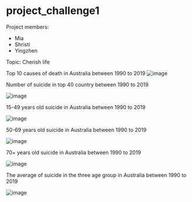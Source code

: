 # project_challenge1

Project members:
- Mia
- Shristi
- Yingzhen

Topic: Cherish life

Top 10 causes of death in Australia between 1990 to 2019
![image](https://user-images.githubusercontent.com/115611273/215752141-b019b342-3fbb-4de5-ac98-49025d7665ac.png)

Number of suicide in top 40 country between 1990 to 2019

![image](https://user-images.githubusercontent.com/115611273/215752226-53a6620d-e26e-4fe7-8842-f8f4efb82c12.png)

15-49 years old suicide in Australia between 1990 to 2019

![image](https://user-images.githubusercontent.com/115611273/215752530-78238397-244f-4bcb-b387-a59277987880.png)

50-69 years old suicide in Australia between 1990 to 2019

![image](https://user-images.githubusercontent.com/115611273/215752680-7f3cddf0-b845-4ae2-b71a-a7179066feb5.png)

70+ years old suicide in Australia between 1990 to 2019

![image](https://user-images.githubusercontent.com/115611273/215752822-686054c0-ba25-4816-9c6f-bee00f17bade.png)

The average of suicide in the three age group in Australia between 1990 to 2019

![image](https://user-images.githubusercontent.com/115611273/215753137-fbc73946-8f71-49c8-a383-dd084b3fc700.png)

